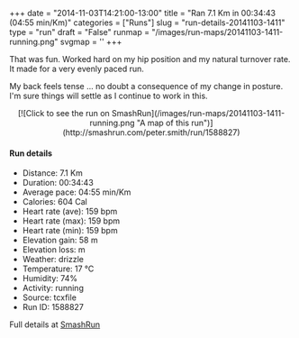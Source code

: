 +++
date = "2014-11-03T14:21:00-13:00"
title = "Ran 7.1 Km in 00:34:43 (04:55 min/Km)"
categories = ["Runs"]
slug = "run-details-20141103-1411"
type = "run"
draft = "False"
runmap = "/images/run-maps/20141103-1411-running.png"
svgmap = '<polyline points="0 55, 1 60, 2 61, 3 59, 7 56, 16 47, 26 43, 33 46, 38 42, 39 39, 40 39, 46 39, 60 40, 62 40, 66 42, 76 51, 81 54, 87 56, 90 56, 100 55, 97 56, 86 56, 80 53, 63 41, 48 39, 40 40, 38 43, 37 43, 34 46, 27 43, 24 44, 14 49, 11 53">'
+++

That was fun. Worked hard on my hip position and my natural turnover rate. It made for a very evenly paced run. 

My back feels tense ... no doubt a consequence of my change in posture. I'm sure things will settle as I continue to work in this. 



<!--more-->

<center>
[![Click to see the run on SmashRun](/images/run-maps/20141103-1411-running.png "A map of this run")](http://smashrun.com/peter.smith/run/1588827)
</center>

#### Run details

* Distance: 7.1 Km
* Duration: 00:34:43
* Average pace: 04:55 min/Km
* Calories: 604 Cal
* Heart rate (ave): 159 bpm
* Heart rate (max): 159 bpm
* Heart rate (min): 159 bpm
* Elevation gain: 58 m
* Elevation loss:  m
* Weather: drizzle
* Temperature: 17 &deg;C
* Humidity: 74%
* Activity: running
* Source: tcxfile
* Run ID: 1588827

Full details at [SmashRun](http://smashrun.com/peter.smith/run/1588827)